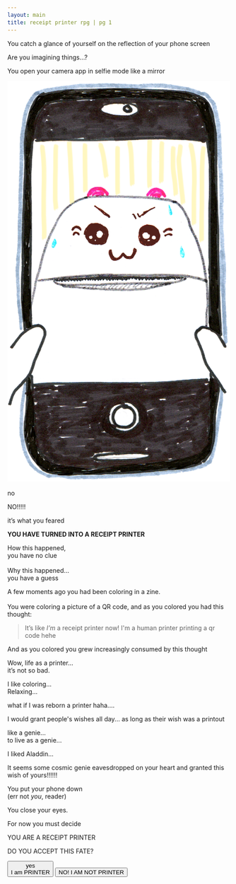```yaml
---
layout: main
title: receipt printer rpg | pg 1
---
```


<div class="intro">

<p>You catch a glance of yourself on the reflection of your phone screen 
<p>Are you imagining things…?
<p>You open your camera app in selfie mode like a mirror
</div>


<div class="reveal">
  <img src="./images/receipt-printer-selfie.png" class="selfie">
</div>

<div class="feared">
<p>no
<p>NO!!!!!
<p>it’s what you feared
<p><strong>YOU HAVE TURNED INTO A RECEIPT PRINTER</strong>

</div>

<div class="narration">

<p>How this happened, <br>you have no clue<br><br>Why this happened... <br>you have a guess 
<p>A few moments ago you had been coloring in a zine. <br><br>You were coloring a picture of a QR code, and as you colored you had this thought:

</div>

<blockquote>
It’s like <em>I’m</em> a receipt printer now! <span class="little">I'm a human printer printing a qr code hehe</span>
</blockquote>

<div class="narration">
<p>And as you colored you grew increasingly consumed by this thought

</div>

<div class="fantasy">
<p>Wow, life as a printer...<br> it’s not so bad. 
<p>I like coloring… <br>Relaxing… 
<p>what if I was reborn a printer haha.... 
<p>I would grant people's wishes all day... <span class="little">as long as their wish was a printout</span>
<p>like a genie...<br>to live as a genie...
<p><span class="little">I liked Aladdin…</span>

</div>

<div class="cosmic more-space">

<p>It seems some cosmic genie eavesdropped on your heart and granted this wish of yours!!!!!!

</div>

<div class="narration">

<p>You put your phone down<br><span class="little">(err not <em>you</em>, reader)</span>

<p>You close your eyes.<br>

</div>

<div class="fornow">
<p>For now you must decide
</div>

<div class="conclusion">
<div class="box">
<p><span>YOU ARE A RECEIPT PRINTER</span>
<p><span>DO YOU ACCEPT THIS FATE?</span>
<p class="choices">
<button id="yes">yes<br>I am PRINTER</button>
<button id="no">NO! I AM NOT PRINTER</button>
</p>


</div>
</div>
